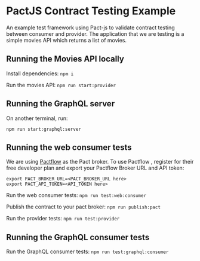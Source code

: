 # PactJS Contract Testing Example

An example test framework using Pact-js to validate contract testing between consumer and provider. The application that we are testing is a simple movies API which returns a list of movies.

## Running the Movies API locally

Install dependencies:
`npm i`

Run the movies API:
`npm run start:provider`

## Running the GraphQL server

On another terminal, run:

`npm run start:graphql:server`

## Running the web consumer tests

We are using [Pactflow](https://pactflow.io/) as the Pact broker. To use Pactflow , register for their free developer plan and export your Pactflow Broker URL and API token:

```
export PACT_BROKER_URL=<PACT_BROKER_URL here>
export PACT_API_TOKEN=<API_TOKEN here>
```

Run the web consumer tests:
`npm run test:web:consumer`

Publish the contract to your pact broker:
`npm run publish:pact`

Run the provider tests:
`npm run test:provider`

## Running the GraphQL consumer tests

Run the GraphQL consumer tests:
`npm run test:graphql:consumer`
